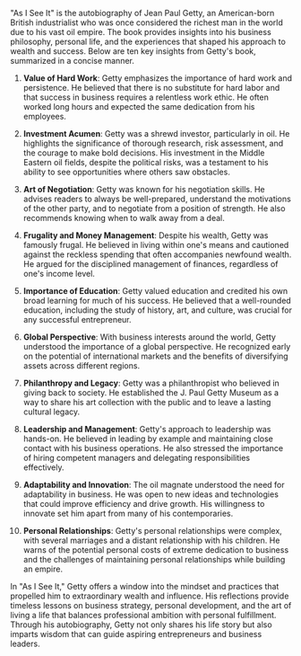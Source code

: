 "As I See It" is the autobiography of Jean Paul Getty, an American-born British industrialist who was once considered the richest man in the world due to his vast oil empire. The book provides insights into his business philosophy, personal life, and the experiences that shaped his approach to wealth and success. Below are ten key insights from Getty's book, summarized in a concise manner.

1. **Value of Hard Work**: Getty emphasizes the importance of hard work and persistence. He believed that there is no substitute for hard labor and that success in business requires a relentless work ethic. He often worked long hours and expected the same dedication from his employees.

2. **Investment Acumen**: Getty was a shrewd investor, particularly in oil. He highlights the significance of thorough research, risk assessment, and the courage to make bold decisions. His investment in the Middle Eastern oil fields, despite the political risks, was a testament to his ability to see opportunities where others saw obstacles.

3. **Art of Negotiation**: Getty was known for his negotiation skills. He advises readers to always be well-prepared, understand the motivations of the other party, and to negotiate from a position of strength. He also recommends knowing when to walk away from a deal.

4. **Frugality and Money Management**: Despite his wealth, Getty was famously frugal. He believed in living within one's means and cautioned against the reckless spending that often accompanies newfound wealth. He argued for the disciplined management of finances, regardless of one's income level.

5. **Importance of Education**: Getty valued education and credited his own broad learning for much of his success. He believed that a well-rounded education, including the study of history, art, and culture, was crucial for any successful entrepreneur.

6. **Global Perspective**: With business interests around the world, Getty understood the importance of a global perspective. He recognized early on the potential of international markets and the benefits of diversifying assets across different regions.

7. **Philanthropy and Legacy**: Getty was a philanthropist who believed in giving back to society. He established the J. Paul Getty Museum as a way to share his art collection with the public and to leave a lasting cultural legacy.

8. **Leadership and Management**: Getty's approach to leadership was hands-on. He believed in leading by example and maintaining close contact with his business operations. He also stressed the importance of hiring competent managers and delegating responsibilities effectively.

9. **Adaptability and Innovation**: The oil magnate understood the need for adaptability in business. He was open to new ideas and technologies that could improve efficiency and drive growth. His willingness to innovate set him apart from many of his contemporaries.

10. **Personal Relationships**: Getty's personal relationships were complex, with several marriages and a distant relationship with his children. He warns of the potential personal costs of extreme dedication to business and the challenges of maintaining personal relationships while building an empire.

In "As I See It," Getty offers a window into the mindset and practices that propelled him to extraordinary wealth and influence. His reflections provide timeless lessons on business strategy, personal development, and the art of living a life that balances professional ambition with personal fulfillment. Through his autobiography, Getty not only shares his life story but also imparts wisdom that can guide aspiring entrepreneurs and business leaders.